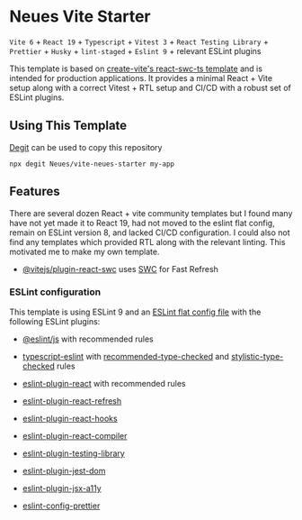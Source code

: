 # Neues Vite Starter

`Vite 6` + `React 19` + `Typescript` + `Vitest 3` + `React Testing Library` + `Prettier` + `Husky` + `lint-staged` + `Eslint 9` + relevant ESLint plugins

This template is based on [create-vite's react-swc-ts template](https://github.com/vitejs/vite/tree/main/packages/create-vite) and is intended for production applications. It provides a minimal React + Vite setup along with a correct Vitest + RTL setup and CI/CD with a robust set of ESLint plugins.

## Using This Template

[Degit](https://github.com/Rich-Harris/degit) can be used to copy this repository

```
npx degit Neues/vite-neues-starter my-app
```

## Features

There are several dozen React + vite community templates but I found many have not yet made it to React 19, had not moved to the eslint flat config, remain on ESLint version 8, and lacked CI/CD configuration. I could also not find any templates which provided RTL along with the relevant linting. This motivated me to make my own template.

- [@vitejs/plugin-react-swc](https://github.com/vitejs/vite-plugin-react-swc) uses [SWC](https://swc.rs/) for Fast Refresh

### ESLint configuration

This template is using ESLint 9 and an [ESLint flat config file](https://eslint.org/docs/latest/use/configure/configuration-files) with the following ESLint plugins:

- [@eslint/js](https://github.com/eslint/eslint/tree/main/packages/js) with recommended rules
- [typescript-eslint](https://typescript-eslint.io/getting-started/typed-linting/) with [recommended-type-checked](https://typescript-eslint.io/users/configs/#recommended-type-checked) and [stylistic-type-checked](https://typescript-eslint.io/users/configs/#stylistic-type-checked) rules
- [eslint-plugin-react](https://github.com/jsx-eslint/eslint-plugin-react) with recommended rules

- [eslint-plugin-react-refresh](https://github.com/ArnaudBarre/eslint-plugin-react-refresh)
- [eslint-plugin-react-hooks](https://github.com/facebook/react/tree/main/packages/eslint-plugin-react-hooks)

- [eslint-plugin-react-compiler](https://github.com/facebook/react/tree/main/compiler/packages/eslint-plugin-react-compiler)

- [eslint-plugin-testing-library](https://github.com/testing-library/eslint-plugin-testing-library)
- [eslint-plugin-jest-dom](https://github.com/testing-library/eslint-plugin-jest-dom)
- [eslint-plugin-jsx-a11y](https://github.com/jsx-eslint/eslint-plugin-jsx-a11y)
- [eslint-config-prettier](https://github.com/prettier/eslint-config-prettier)
